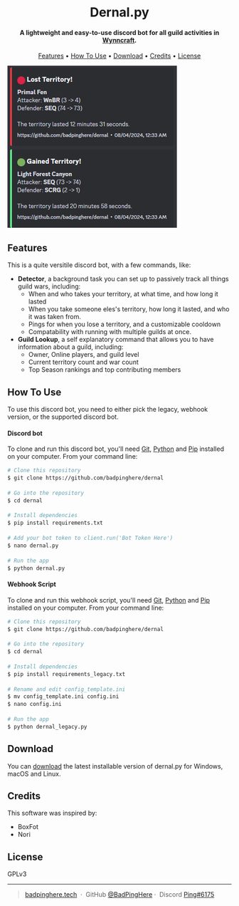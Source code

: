<h1 align="center">
  Dernal.py
</h1>

<h4 align="center">A lightweight and easy-to-use discord bot for all guild activities in <a href="https://wynncraft.com/" target="_blank">Wynncraft</a>.</h4>

<p align="center">
  <a href="#features">Features</a> •
  <a href="#how-to-use">How To Use</a> •
  <a href="#download">Download</a> •
  <a href="#credits">Credits</a> •
  <a href="#license">License</a>
</p>

![img](example_image.png)

## Features

This is a quite versitile discord bot, with a few commands, like:

- **Detector**, a background task you can set up to passively track all things guild wars, including:
  - When and who takes your territory, at what time, and how long it lasted
  - When you take someone eles's territory, how long it lasted, and who it was taken from.
  - Pings for when you lose a territory, and a customizable cooldown
  - Compatability with running with multiple guilds at once.
- **Guild Lookup**, a self explanatory command that allows you to have information about a guild, including:
  - Owner, Online players, and guild level
  - Current territory count and war count
  - Top Season rankings and top contributing members

## How To Use

To use this discord bot, you need to either pick the legacy, webhook version, or the supported discord bot.

#### Discord bot

To clone and run this discord bot, you'll need [Git](https://git-scm.com), [Python](https://www.python.org/downloads/) and [Pip](https://nodejs.org/en/download/) installed on your computer. From your command line:

```bash
# Clone this repository
$ git clone https://github.com/badpinghere/dernal

# Go into the repository
$ cd dernal

# Install dependencies
$ pip install requirements.txt

# Add your bot token to client.run('Bot Token Here')
$ nano dernal.py

# Run the app
$ python dernal.py
```

#### Webhook Script

To clone and run this webhook script, you'll need [Git](https://git-scm.com), [Python](https://www.python.org/downloads/) and [Pip](https://nodejs.org/en/download/) installed on your computer. From your command line:

```bash
# Clone this repository
$ git clone https://github.com/badpinghere/dernal

# Go into the repository
$ cd dernal

# Install dependencies
$ pip install requirements_legacy.txt

# Rename and edit config_template.ini
$ mv config_template.ini config.ini
$ nano config.ini

# Run the app
$ python dernal_legacy.py
```

## Download

You can [download](https://github.com/BadPingHere/dernal/releases/latest) the latest installable version of dernal.py for Windows, macOS and Linux.

## Credits

This software was inspired by:

- BoxFot
- Nori

## License

GPLv3

---

> [badpinghere.tech](https://badpinghere.tech) &nbsp;&middot;&nbsp;
> GitHub [@BadPingHere](https://github.com/BadPingHere)&nbsp;&middot;&nbsp;
> Discord [Ping#6175](https://discord.com/users/736028271153512489)

